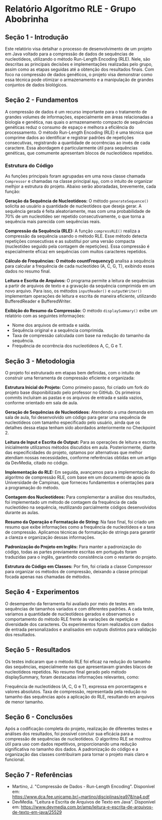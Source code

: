 # Relatório Algorítmo RLE - Grupo Abobrinha

## Seção 1 - Introdução
Este relatório visa detalhar o processo de desenvolvimento de um projeto em Java voltado para a compressão de dados de sequências de nucleotídeos, utilizando o método Run-Length Encoding (RLE). Nele, são descritas as principais decisões e implementações realizadas pelo grupo, assim como as etapas seguidas até a obtenção dos resultados finais. Com foco na compressão de dados genéticos, o projeto visa demonstrar como essa técnica pode otimizar o armazenamento e a manipulação de grandes conjuntos de dados biológicos.
## Seção 2 - Fundamentos
A compressão de dados é um recurso importante para o tratamento de grandes volumes de informações, especialmente em áreas relacionadas a biologia e genética, nas quais o armazenamento compacto de sequências genéticas reduz o consumo de espaço e melhora a eficiência do processamento. O método Run-Length Encoding (RLE) é uma técnica que comprime dados ao identificar e registrar padrões de repetições consecutivas, registrando a quantidade de ocorrências ao invés de cada caractere. Essa abordagem é particularmente útil para sequências genéticas, que comumente apresentam blocos de nucleotídeos repetidos.
### Estrutura do Código
As funções principais foram agrupadas em uma nova classe chamada `Compressor` e chamadas na classe principal `App`, com o intuito de organizar melhjor a estrutura do projeto. Abaixo serão aboradadas, brevemente, cada função:

**Geração da Sequência de Nucleotídeos:** O método `generateSequence()` solicita ao usuário a quantidade de nucleotídeos que deseja gerar. A sequência gerada é feita aleatoriamente, mas com uma probabilidade de 70% de um nucleotídeo ser repetido consecutivamente, o que torna a sequência mais parecida com sequências reais.

**Compressão da Sequência (RLE):** A função `compressRLE()` realiza a compressão da sequência usando o método RLE. Esse método detecta repetições consecutivas e as substitui por uma versão compacta (nucleotídeo seguido pela contagem de repetições). Essa compressão é especialmente eficaz em sequências com muitos caracteres repetidos.

**Cálculo de Frequências: O método countFrequency()** analisa a sequência para calcular a frequência de cada nucleotídeo (A, C, G, T), exibindo esses dados no resumo final.

**Leitura e Escrita de Arquivos:** O programa permite a leitura de sequências a partir de arquivos de texto e a gravação da sequência comprimida em um novo arquivo. Para isso, os métodos `inputReader()` e `outputWriter()` implementam operações de leitura e escrita de maneira eficiente, utilizando BufferedReader e BufferedWriter.

**Exibição do Resumo da Compressão:** O método `displaySummary()` exibe um relatório com as seguintes informações:

- Nome dos arquivos de entrada e saída.
- Sequência original e a sequência comprimida.
- Taxa de compressão calculada com base na redução do tamanho da sequência.
- Frequência de ocorrência dos nucleotídeos A, C, G e T.
## Seção 3 - Metodologia
O projeto foi estruturado em etapas bem definidas, com o intuito de construir uma ferramenta de compressão eficiente e organizada:

**Estrutura Inicial do Projeto:** Como primeiro passo, foi criado um fork do projeto base disponibilizado pelo professor no GitHub. Os primeiros commits incluíram as pastas e os arquivos de entrada e saída vazios, conforme orientado em sala de aula.

**Geração de Sequências de Nucleotídeos:** Atendendo a uma demanda em sala de aula, foi desenvolvido um código para gerar uma sequência de nucleotídeos com tamanho especificado pelo usuário, ainda que os detalhes dessa etapa tenham sido abordados anteriormente no Checkpoint 2.

**Leitura de Input e Escrita de Output:** Para as operações de leitura e escrita, inicialmente utilizamos métodos discutidos em aula. Posteriormente, diante das especificidades do projeto, optamos por alternativas que melhor atendiam nossas necessidades, conforme referências obtidas em um artigo da DevMedia, citado no código.

**Implementação do RLE:** Em seguida, avançamos para a implementação do algoritmo de compressão RLE, com base em um documento de apoio da Universidade de Campinas, que forneceu fundamentos e orientações para a programação do método.

**Contagem dos Nucleotídeos:** Para complementar a análise dos resultados, foi implementado um método de contagem da frequência de cada nucleotídeo na sequência, reutilizando parcialmente códigos desenvolvidos durante as aulas.

**Resumo da Operação e Formatação de String:** Na fase final, foi criado um resumo que exibe informações como a frequência de nucleotídeos e a taxa de compressão. Aplicamos técnicas de formatação de strings para garantir a clareza e organização dessas informações.

**Padronização do Projeto em Inglês:** Para manter a padronização do código, todas as partes previamente escritas em português foram traduzidas para o inglês, garantindo consistência com o restante do projeto.

**Estrutura do Código em Classes:** Por fim, foi criada a classe Compressor para organizar os métodos de compressão, deixando a classe principal focada apenas nas chamadas de métodos.
## Seção 4 - Experimentos
O desempenho da ferramenta foi avaliado por meio de testes em sequências de tamanhos variados e com diferentes padrões. A cada teste, variamos a quantidade de nucleotídeos gerados e observamos o comportamento do método RLE frente às variações de repetição e diversidade dos caracteres. Os experimentos foram realizados com dados de entrada personalizados e analisados em outputs distintos para validação dos resultados.
## Seção 5 - Resultados
Os testes indicaram que o método RLE foi eficaz na redução do tamanho das sequências, especialmente nas que apresentavam grandes blacos de nucleotídeos repetidos. No resumo final gerado pelo método displaySummary, foram destacadas informações relevantes, como:

Frequência de nucleotídeos (A, C, G e T), expressa em porcentagens e valores absolutos.
Taxa de compressão, representada pela redução no tamanho das sequências após a aplicação do RLE, resultando em arquivos de menor tamanho.
## Seção 6 - Conclusões
Após a codificação completa do projeto, realização de diferentes testes e análises dos resultados, foi possível concluir sua eficácia para a compressão de sequências de nucleotídeos. O algoritmo RLE se mostrou útil para uso com dados repetitivos, proporcionando uma redução significativa no tamanho dos dados. A padronização do código e a organização das classes contribuíram para tornar o projeto mais claro e funcional.
## Seção 7 - Referências
- Martino, J. "Compressão de Dados - Run-Length Encoding". Disponível em: https://www.dca.fee.unicamp.br/~martino/disciplinas/ea978/na4.pdf
- DevMedia. "Leitura e Escrita de Arquivos de Texto em Java". Disponível em: https://www.devmedia.com.br/amp/leitura-e-escrita-de-arquivos-de-texto-em-java/25529